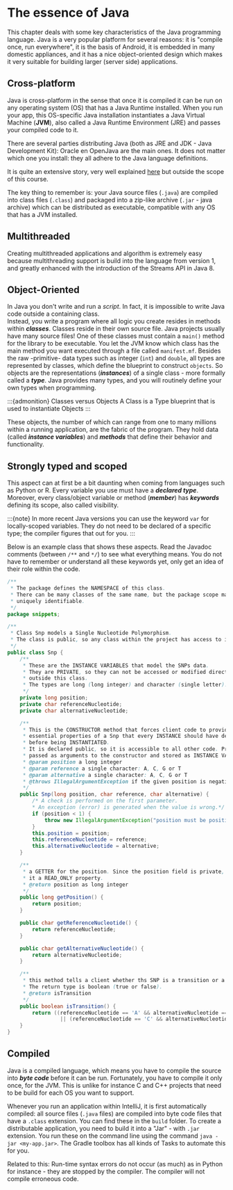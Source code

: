 # The essence of Java

This chapter deals with some key characteristics of the Java programming language. Java is a very popular platform for several reasons: it is "compile once, run everywhere", it is the basis of Android, it is embedded in many domestic appliances, and it has a nice object-oriented design which makes it very suitable for building larger (server side) applications.

## Cross-platform

Java is cross-platform in the sense that once it is compiled it can be run on any operating system (OS) that has a Java Runtime installed. When you run your app, this OS-specific Java installation instantiates a Java Virtual Machine (**JVM**), also called a Java Runtime Environment (JRE) and passes your compiled code to it.

There are several parties distributing Java (both as JRE and JDK - Java Development Kit): Oracle en OpenJava are the main ones. It does not matter which one you install: they all adhere to the Java language definitions.

It is quite an extensive story, very well explained [here](https://javapapers.com/core-java/differentiate-jvm-jre-jdk-jit/) but outside the scope of this course.

The key thing to remember is: your Java source files (`.java`) are compiled into class files (`.class`) and packaged into a zip-like archive (`.jar` - java archive) which can be distributed as executable, compatible with any OS that has a JVM installed.


## Multithreaded

Creating multithreaded applications and algorithm is extremely easy because multithreading support is build into the language from version 1, and greatly enhanced with the introduction of the Streams API in Java 8.

## Object-Oriented

In Java you don't write and run a _script_. In fact, it is impossible to write Java code outside a containing class.  
Instead, you write a program where all logic you create resides in methods within **_classes_**. Classes reside in their own source file. Java projects usually have many source files! One of these classes must contain a `main()` method for the library to be executable. You let the JVM know which class has the main method you want executed through a file called `manifest.mf`.
Besides the raw -primitive- data types such as integer (`int`) and `double`, all types are represented by classes, which define the blueprint to construct `objects`. So objects are the representations (**_instances_**) of a single class - more formally called a **_type_**. Java provides many types, and you will routinely define your own types when programming.

:::{admonition} Classes versus Objects
A Class is a Type blueprint that is used to instantiate Objects
:::

These objects, the number of which can range from one to many millions within a running application, are the fabric of the program. They hold data (called **_instance variables_**) and **_methods_** that define their behavior and functionality. 
 
## Strongly typed and scoped

This aspect can at first be a bit daunting when coming from languages such as Python or R. Every variable you use must have a **_declared type_**. Moreover, every class/object variable or method (**_member_**) has **_keywords_** defining its scope, also called visibility. 

:::{note}
In more recent Java versions you can use the keyword `var` for locally-scoped variables. They do not need to be declared of a specific type; the compiler figures that out for you.
:::


Below is an example class that shows these aspects. Read the Javadoc comments (between `/**` and `*/`) to see what everything means. You do not have to remember or understand all these keywords yet, only get an idea of their role within the code.

```java
/**
 * The package defines the NAMESPACE of this class. 
 * There can be many classes of the same name, but the package scope makes them 
 * uniquely identifiable.
 */
package snippets;

/**
 * Class Snp models a Single Nucleotide Polymorphism.
 * The class is public, so any class within the project has access to it.
 */
public class Snp {
    /**
     * These are the INSTANCE VARIABLES that model the SNPs data.
     * They are PRIVATE, so they can not be accessed or modified directly from
     * outside this class.
     * The types are long (long integer) and character (single letter).
     */
    private long position;
    private char referenceNucleotide;
    private char alternativeNucleotide;

    /**
     * This is the CONSTRUCTOR method that forces client code to provide the three
     * essential properties of a Snp that every INSTANCE should have defined 
     * before being INSTANTIATED.
     * It is declared public, so it is accessible to all other code. Properties are
     * passed as arguments to the constructor and stored as INSTANCE VARIABLES.
     * @param position a long integer
     * @param reference a single character: A, C, G or T
     * @param alternative a single character: A, C, G or T
     * @throws IllegalArgumentException if the given position is negative
     */
    public Snp(long position, char reference, char alternative) {
        /* A check is performed on the first parameter.
        * An exception (error) is generated when the value is wrong.*/
        if (position < 1) {
            throw new IllegalArgumentException("position must be positive");
        }
        this.position = position;
        this.referenceNucleotide = reference;
        this.alternativeNucleotide = alternative;
    }

    /**
     * a GETTER for the position. Since the position field is private, this makes
     * it a READ_ONLY property.
     * @return position as long integer
     */
    public long getPosition() {
        return position;
    }

    public char getReferenceNucleotide() {
        return referenceNucleotide;
    }

    public char getAlternativeNucleotide() {
        return alternativeNucleotide;
    }

    /**
     * this method tells a client whether ths SNP is a transition or a transversion.
     * The return type is boolean (true or false).
     * @return isTransition
     */
    public boolean isTransition() {
        return ((referenceNucleotide == 'A' && alternativeNucleotide == 'G') 
                 || (referenceNucleotide == 'C' && alternativeNucleotide == 'T'));
    }
}
```

## Compiled

Java is a compiled language, which means you have to compile the source into **_byte code_** before it can be run. Fortunately, you have to compile it only once, for the JVM. This is unlike for instance C and C++ projects that need to be build for each OS you want to support.  

Whenever you run an application within IntelliJ, it is first automatically compiled: all source files (`.java` files) are compiled into byte code files that have a `.class` extension. You can find these in the `build` folder. To create a distributable application, you need to build it into a "Jar" - with `.jar` extension. You run these on the command line using the 
command `java -jar <my-app.jar>`. The Gradle toolbox has all kinds of Tasks to automate this for you. 

Related to this: Run-time syntax errors do not occur (as much) as in Python for instance - they are stopped by the compiler. The compiler will not compile erroneous code.
